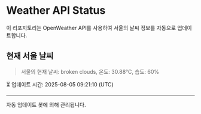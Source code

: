 
# Weather API Status

이 리포지토리는 OpenWeather API를 사용하여 서울의 날씨 정보를 자동으로 업데이트합니다.

## 현재 서울 날씨
> 서울의 현재 날씨: broken clouds, 온도: 30.88°C, 습도: 60%

⏳ 업데이트 시간: 2025-08-05 09:21:10 (UTC)

---
자동 업데이트 봇에 의해 관리됩니다.
